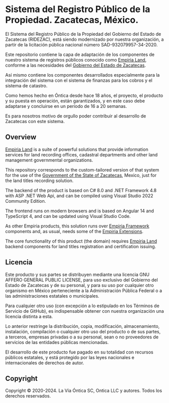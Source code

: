 ﻿# Sistema del Registro Público de la Propiedad. Zacatecas, México.

El Sistema del Registro Público de la Propiedad del Gobierno del Estado de Zacatecas (RIDEZAC),
está siendo modernizado por nuestra organización, a partir de la licitación pública nacional
número SAD-932079957-34-2020.

Este repositorio contiene la capa de adaptación de los componentes de nuestro sistema de registros
públicos conocido como [Empiria Land](https://github.com/Ontica/Empiria.Land), conforme a las
necesidades del [Gobierno del Estado de Zacatecas](https://zacatecas.gob.mx/).

Así mismo contiene los componentes desarrollados especialmente para la integración del sistema con
el sistema de finanzas para los cobros y el sistema de catastro.

Como hemos hecho en Óntica desde hace 18 años, el proyecto, el producto y su puesta en operación,
están garantizados, y en este caso debe adaptarse y concluirse en un período de 16 a 20 semanas.

Es para nosotros motivo de orgullo poder contribuir al desarrollo de Zacatecas con este sistema.

## Overview

[Empiria Land](http://www.ontica.org/land/) is a suite of powerful solutions that provide information services
for land recording offices, cadastral departments and other land management governmental organizations.

This repository corresponds to the custom-tailored version of that system for the use of the
[Government of the State of Zacatecas](https://zacatecas.gob.mx/), Mexico, just for the land titles recording solution.

The backend of the product is based on C# 8.0 and .NET Framework 4.8 with ASP .NET Web Api, and can be
compiled using Visual Studio 2022 Community Edition.

The frontend runs on modern browsers and is based on Angular 14 and TypeScript 4, and can be updated using
Visual Studio Code.

As other Empiria products, this solution runs over [Empiria Framework](https://github.com/Ontica/Empiria.Core)
components and, as usual, needs some of the [Empiria Extensions](https://github.com/Ontica/Empiria.Extensions).

The core functionality of this product (the domain) requires [Empiria Land](https://github.com/Ontica/Empiria.Land)
backend components for land titles registration and certification issuing.

## Licencia

Este producto y sus partes se distribuyen mediante una licencia GNU AFFERO
GENERAL PUBLIC LICENSE, para uso exclusivo del Gobierno del Estado de
Zacatecas y de su personal, y para su uso por cualquier otro organismo en
México perteneciente a la Administración Pública Federal o a las
administraciones estatales o municipales.

Para cualquier otro uso (con excepción a lo estipulado en los Términos de
Servicio de GitHub), es indispensable obtener con nuestra organización una
licencia distinta a esta.

Lo anterior restringe la distribución, copia, modificación, almacenamiento,
instalación, compilación o cualquier otro uso del producto o de sus partes,
a terceros, empresas privadas o a su personal, sean o no proveedores de
servicios de las entidades públicas mencionadas.

El desarrollo de este producto fue pagado en su totalidad con recursos
públicos estatales, y está protegido por las leyes nacionales e internacionales
de derechos de autor.

## Copyright

Copyright © 2020-2024. La Vía Óntica SC, Ontica LLC y autores.
Todos los derechos reservados.
